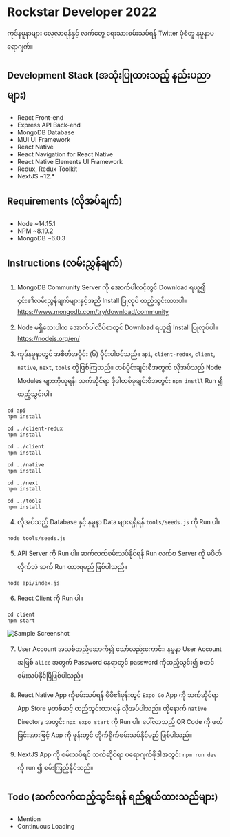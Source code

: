# Rockstar Developer 2022

ကုဒ်နမူနာများ လေ့လာရန်နှင့် လက်တွေ့ ရေးသားစမ်းသပ်ရန် Twitter ပုံစံတူ နမူနာပရောဂျက်။

## Development Stack (အသုံးပြုထားသည့် နည်းပညာများ)

* React Front-end
* Express API Back-end
* MongoDB Database
* MUI UI Framework
* React Native
* React Navigation for React Native
* React Native Elements UI Framework
* Redux, Redux Toolkit
* NextJS ~12.*

## Requirements (လိုအပ်ချက်)

* Node  ~14.15.1
* NPM 	~8.19.2
* MongoDB  ~6.0.3

## Instructions (လမ်းညွှန်ချက်)

1. MongoDB Community Server ကို အောက်ပါလင့်တွင် Download ရယူ၍ ၄င်း၏လမ်းညွှန်ချက်များနှင့်အညီ Install ပြုလုပ် ထည့်သွင်းထားပါ။ <a href="https://www.mongodb.com/try/download/community">
	https://www.mongodb.com/try/download/community
</a>

2. Node မရှိသေးပါက အောက်ပါလိပ်စာတွင် Download ရယူ၍ Install ပြုလုပ်ပါ။ <a href="https://nodejs.org/en/">
	https://nodejs.org/en/
</a>

3. ကုဒ်နမူနာတွင် အစိတ်အပိုင်း (၆) ပိုင်းပါဝင်သည်။ `api`, `client-redux`, `client`, `native`, `next`, `tools` တို့ဖြစ်ကြသည်။ တစ်ပိုင်းချင်းစီအတွက် လိုအပ်သည့် Node Modules များကိုယူရန်၊ သက်ဆိုင်ရာ ဖိုဒါတစ်ခုချင်းစီအတွင်း `npm instll` Run ၍ ထည့်သွင်းပါ။

```
cd api
npm install

cd ../client-redux
npm install

cd ../client
npm install

cd ../native
npm install

cd ../next
npm install

cd ../tools
npm install
```

4. လိုအပ်သည့် Database နှင့် နမူနာ Data များရရှိရန် `tools/seeds.js` ကို Run ပါ။

```
node tools/seeds.js
```

5. API Server ကို Run ပါ။ ဆက်လက်စမ်းသပ်နိုင်ရန် Run လက်စ Server ကို မပိတ်လိုက်ဘဲ ဆက် Run ထားရမည် ဖြစ်ပါသည်။

```
node api/index.js
```

6. React Client ကို Run ပါ။

```
cd client
npm start
```

<img src="https://i.imgur.com/XptCUfR.png" alt="Sample Screenshot">

7. User Account အသစ်တည်ဆောက်၍ သော်လည်းကောင်း၊ နမူနာ User Account အဖြစ် `alice` အတွက် Password နေရာတွင် password ကိုထည့်သွင်း၍ စတင်စမ်းသပ်နိုင်ပြီဖြစ်ပါသည်။

8. React Native App ကိုစမ်းသပ်ရန် မိမိ၏ဖုန်းတွင် `Expo Go` App ကို သက်ဆိုင်ရာ App Store မှတစ်ဆင့် ထည့်သွင်းထားရန် လိုအပ်ပါသည်။ ထို့နောက် `native` Directory အတွင်း `npx expo start` ကို Run ပါ။ ပေါ်လာသည့် QR Code ကို ဖတ်ခြင်းအားဖြင့် App ကို ဖုန်းတွင် တိုက်ရိုက်စမ်းသပ်နိုင်မည် ဖြစ်ပါသည်။

9. NextJS App ကို စမ်းသပ်ရင် သက်ဆိုင်ရာ ပရောဂျက်ဖိုဒါအတွင်း `npm run dev` ကို run ၍ စမ်းကြည့်နိုင်သည်။

## Todo (ဆက်လက်ထည့်သွင်းရန် ရည်ရွယ်ထားသည်များ)

* Mention
* Continuous Loading
